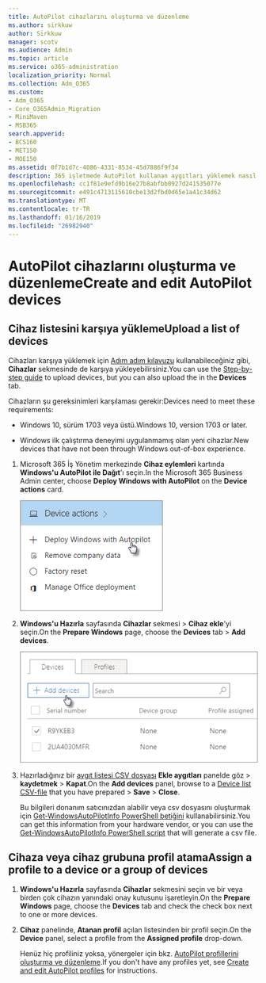 ```yaml
---
title: AutoPilot cihazlarını oluşturma ve düzenleme
ms.author: sirkkuw
author: Sirkkuw
manager: scotv
ms.audience: Admin
ms.topic: article
ms.service: o365-administration
localization_priority: Normal
ms.collection: Adm_O365
ms.custom:
- Adm_O365
- Core_O365Admin_Migration
- MiniMaven
- MSB365
search.appverid:
- BCS160
- MET150
- MOE150
ms.assetid: 0f7b1d7c-4086-4331-8534-45d7886f9f34
description: 365 işletmede AutoPilot kullanan aygıtları yüklemek nasıl öğrenin. Bir aygıt ya da aygıt grubu için bir profil atayabilirsiniz.
ms.openlocfilehash: cc1f81e9efd9b16e27b8abfbb0927d241535077e
ms.sourcegitcommit: e491c4713115610cbe13d2fbd0d65e1a41c34d62
ms.translationtype: MT
ms.contentlocale: tr-TR
ms.lasthandoff: 01/16/2019
ms.locfileid: "26982940"
---
```

# <a name="create-and-edit-autopilot-devices"></a><span data-ttu-id="e970b-104">AutoPilot cihazlarını oluşturma ve düzenleme</span><span class="sxs-lookup"><span data-stu-id="e970b-104">Create and edit AutoPilot devices</span></span>

## <a name="upload-a-list-of-devices"></a><span data-ttu-id="e970b-105">Cihaz listesini karşıya yükleme</span><span class="sxs-lookup"><span data-stu-id="e970b-105">Upload a list of devices</span></span>

<span data-ttu-id="e970b-106">Cihazları karşıya yüklemek için [Adım adım kılavuzu](add-autopilot-devices-and-profile.md) kullanabileceğiniz gibi, **Cihazlar** sekmesinde de karşıya yükleyebilirsiniz.</span><span class="sxs-lookup"><span data-stu-id="e970b-106">You can use the [Step-by-step guide](add-autopilot-devices-and-profile.md) to upload devices, but you can also upload the in the **Devices** tab.</span></span> 
  
<span data-ttu-id="e970b-107">Cihazların şu gereksinimleri karşılaması gerekir:</span><span class="sxs-lookup"><span data-stu-id="e970b-107">Devices need to meet these requirements:</span></span>
  
- <span data-ttu-id="e970b-108">Windows 10, sürüm 1703 veya üstü.</span><span class="sxs-lookup"><span data-stu-id="e970b-108">Windows 10, version 1703 or later.</span></span>
    
- <span data-ttu-id="e970b-109">Windows ilk çalıştırma deneyimi uygulanmamış olan yeni cihazlar.</span><span class="sxs-lookup"><span data-stu-id="e970b-109">New devices that have not been through Windows out-of-box experience.</span></span>
    
1. <span data-ttu-id="e970b-110">Microsoft 365 İş Yönetim merkezinde **Cihaz eylemleri** kartında **Windows'u AutoPilot ile Dağıt**'ı seçin.</span><span class="sxs-lookup"><span data-stu-id="e970b-110">In the Microsoft 365 Business Admin center, choose **Deploy Windows with AutoPilot** on the **Device actions** card.</span></span> 
    
    ![On the Device actions card, choose Deploy Windows with Autopilot.](media/160d5c2a-11a8-48f9-a8aa-70f084b85448.png)
  
2. <span data-ttu-id="e970b-112">**Windows'u Hazırla** sayfasında **Cihazlar** sekmesi \> **Cihaz ekle**'yi seçin.</span><span class="sxs-lookup"><span data-stu-id="e970b-112">On the **Prepare Windows** page, choose the **Devices** tab \> **Add devices**.</span></span>
    
    ![In the Devices tab, choose Add devices.](media/6ba81e22-c873-40ad-8a72-ce64d15ea6ba.png)
  
3. <span data-ttu-id="e970b-114">Hazırladığınız bir [aygıt listesi CSV dosyası](https://support.office.com/article/932e3676-2491-49f0-9177-d893d2f5276e) **Ekle aygıtları** panelde göz \> **kaydetmek** \> **Kapat**.</span><span class="sxs-lookup"><span data-stu-id="e970b-114">On the **Add devices** panel, browse to a [Device list CSV-file](https://support.office.com/article/932e3676-2491-49f0-9177-d893d2f5276e) that you have prepared \> **Save** \> **Close**.</span></span>
    
    <span data-ttu-id="e970b-115">Bu bilgileri donanım satıcınızdan alabilir veya csv dosyasını oluşturmak için [Get-WindowsAutoPilotInfo PowerShell betiğini](https://www.powershellgallery.com/packages/Get-WindowsAutoPilotInfo) kullanabilirsiniz.</span><span class="sxs-lookup"><span data-stu-id="e970b-115">You can get this information from your hardware vendor, or you can use the [Get-WindowsAutoPilotInfo PowerShell script](https://www.powershellgallery.com/packages/Get-WindowsAutoPilotInfo) that will generate a csv file.</span></span> 
    
## <a name="assign-a-profile-to-a-device-or-a-group-of-devices"></a><span data-ttu-id="e970b-116">Cihaza veya cihaz grubuna profil atama</span><span class="sxs-lookup"><span data-stu-id="e970b-116">Assign a profile to a device or a group of devices</span></span>

1. <span data-ttu-id="e970b-117">**Windows'u Hazırla** sayfasında **Cihazlar** sekmesini seçin ve bir veya birden çok cihazın yanındaki onay kutusunu işaretleyin.</span><span class="sxs-lookup"><span data-stu-id="e970b-117">On the **Prepare Windows** page, choose the **Devices** tab and check the check box next to one or more devices.</span></span> 
    
2. <span data-ttu-id="e970b-118">**Cihaz** panelinde, **Atanan profil** açılan listesinden bir profil seçin.</span><span class="sxs-lookup"><span data-stu-id="e970b-118">On the **Device** panel, select a profile from the **Assigned profile** drop-down.</span></span> 
    
    <span data-ttu-id="e970b-119">Henüz hiç profiliniz yoksa, yönergeler için bkz. [AutoPilot profillerini oluşturma ve düzenleme](create-and-edit-autopilot-profiles.md).</span><span class="sxs-lookup"><span data-stu-id="e970b-119">If you don't have any profiles yet, see [Create and edit AutoPilot profiles](create-and-edit-autopilot-profiles.md) for instructions.</span></span> 
    
